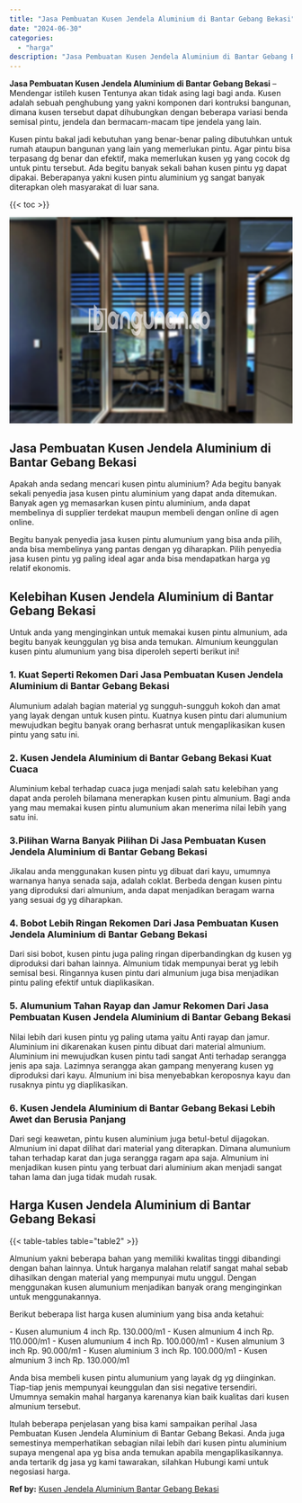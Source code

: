 ```yaml
---
title: "Jasa Pembuatan Kusen Jendela Aluminium di Bantar Gebang Bekasi"
date: "2024-06-30"
categories: 
  - "harga"
description: "Jasa Pembuatan Kusen Jendela Aluminium di Bantar Gebang Bekasi. Itulah beberapa penjelasan yang bisa kami sampaikan perihal Jasa Pembuatan Kusen Jendela Alum..."
---
```


**Jasa Pembuatan Kusen Jendela Aluminium di Bantar Gebang Bekasi** – Mendengar istileh kusen Tentunya akan tidak asing lagi bagi anda. Kusen adalah sebuah penghubung yang yakni komponen dari kontruksi bangunan, dimana kusen tersebut dapat dihubungkan dengan beberapa variasi benda semisal pintu, jendela dan bermacam-macam tipe jendela yang lain.

Kusen pintu bakal jadi kebutuhan yang benar-benar paling dibutuhkan untuk rumah ataupun bangunan yang lain yang memerlukan pintu. Agar pintu bisa terpasang dg benar dan efektif, maka memerlukan kusen yg yang cocok dg untuk pintu tersebut. Ada begitu banyak sekali bahan kusen pintu yg dapat dipakai. Beberapanya yakni kusen pintu aluminium yg sangat banyak diterapkan oleh masyarakat di luar sana.

{{< toc >}}

![Jasa Pembuatan Kusen Jendela Aluminium di Bantar Gebang Bekasi](/images/harga-kusen-jendela-alumunium-12.png)

## Jasa Pembuatan Kusen Jendela Aluminium di Bantar Gebang Bekasi

Apakah anda sedang mencari kusen pintu aluminium? Ada begitu banyak sekali penyedia jasa kusen pintu aluminium yang dapat anda ditemukan. Banyak agen yg memasarkan kusen pintu aluminium, anda dapat membelinya di supplier terdekat maupun membeli dengan online di agen online.

Begitu banyak penyedia jasa kusen pintu alumunium yang bisa anda pilih, anda bisa membelinya yang pantas dengan yg diharapkan. Pilih penyedia jasa kusen pintu yg paling ideal agar anda bisa mendapatkan harga yg relatif ekonomis.

## Kelebihan Kusen Jendela Aluminium di Bantar Gebang Bekasi

Untuk anda yang menginginkan untuk memakai kusen pintu almunium, ada begitu banyak keunggulan yg bisa anda temukan. Almunium keunggulan kusen pintu alumunium yang bisa diperoleh seperti berikut ini!

### 1\. Kuat Seperti Rekomen Dari Jasa Pembuatan Kusen Jendela Aluminium di Bantar Gebang Bekasi

Alumunium adalah bagian material yg sungguh-sungguh kokoh dan amat yang layak dengan untuk kusen pintu. Kuatnya kusen pintu dari alumunium mewujudkan begitu banyak orang berhasrat untuk mengaplikasikan kusen pintu yang satu ini.

### 2\. Kusen Jendela Aluminium di Bantar Gebang Bekasi Kuat Cuaca

Aluminium kebal terhadap cuaca juga menjadi salah satu kelebihan yang dapat anda peroleh bilamana menerapkan kusen pintu almunium. Bagi anda yang mau memakai kusen pintu alumunium akan menerima nilai lebih yang satu ini.

### 3.Pilihan Warna Banyak Pilihan Di Jasa Pembuatan Kusen Jendela Aluminium di Bantar Gebang Bekasi

Jikalau anda menggunakan kusen pintu yg dibuat dari kayu, umumnya warnanya hanya senada saja, adalah coklat. Berbeda dengan kusen pintu yang diproduksi dari almunium, anda dapat menjadikan beragam warna yang sesuai dg yg diharapkan.

### 4\. Bobot Lebih Ringan Rekomen Dari Jasa Pembuatan Kusen Jendela Aluminium di Bantar Gebang Bekasi

Dari sisi bobot, kusen pintu juga paling ringan diperbandingkan dg kusen yg diproduksi dari bahan lainnya. Almunium tidak mempunyai berat yg lebih semisal besi. Ringannya kusen pintu dari almunium juga bisa menjadikan pintu paling efektif untuk diaplikasikan.

### 5\. Alumunium Tahan Rayap dan Jamur Rekomen Dari Jasa Pembuatan Kusen Jendela Aluminium di Bantar Gebang Bekasi

Nilai lebih dari kusen pintu yg paling utama yaitu Anti rayap dan jamur. Aluminium ini dikarenakan kusen pintu dibuat dari material almunium. Aluminium ini mewujudkan kusen pintu tadi sangat Anti terhadap serangga jenis apa saja. Lazimnya serangga akan gampang menyerang kusen yg diproduksi dari kayu. Almunium ini bisa menyebabkan keroposnya kayu dan rusaknya pintu yg diaplikasikan.

### 6\. Kusen Jendela Aluminium di Bantar Gebang Bekasi Lebih Awet dan Berusia Panjang

Dari segi keawetan, pintu kusen aluminium juga betul-betul dijagokan. Almunium ini dapat dilihat dari material yang diterapkan. Dimana alumunium tahan terhadap karat dan juga serangga ragam apa saja. Almunium ini menjadikan kusen pintu yang terbuat dari aluminium akan menjadi sangat tahan lama dan juga tidak mudah rusak.

## Harga Kusen Jendela Aluminium di Bantar Gebang Bekasi

{{< table-tables table="table2" >}}

Almunium yakni beberapa bahan yang memiliki kwalitas tinggi dibandingi dengan bahan lainnya. Untuk harganya malahan relatif sangat mahal sebab dihasilkan dengan material yang mempunyai mutu unggul. Dengan menggunakan kusen alumunium menjadikan banyak orang menginginkan untuk menggunakannya.

Berikut beberapa list harga kusen aluminium yang bisa anda ketahui:

\- Kusen alumunium 4 inch Rp. 130.000/m1 - Kusen almunium 4 inch Rp. 110.000/m1 - Kusen alumunium 4 inch Rp. 100.000/m1 - Kusen almunium 3 inch Rp. 90.000/m1 - Kusen aluminium 3 inch Rp. 100.000/m1 - Kusen almunium 3 inch Rp. 130.000/m1

Anda bisa membeli kusen pintu alumunium yang layak dg yg diinginkan. Tiap-tiap jenis mempunyai keunggulan dan sisi negative tersendiri. Umumnya semakin mahal harganya karenanya kian baik kualitas dari kusen almunium tersebut.

Itulah beberapa penjelasan yang bisa kami sampaikan perihal Jasa Pembuatan Kusen Jendela Aluminium di Bantar Gebang Bekasi. Anda juga semestinya memperhatikan sebagian nilai lebih dari kusen pintu aluminium supaya mengenal apa yg bisa anda temukan apabila mengaplikasikannya. anda tertarik dg jasa yg kami tawarakan, silahkan Hubungi kami untuk negosiasi harga.

**Ref by:** [Kusen Jendela Aluminium Bantar Gebang Bekasi](https://id.wikipedia.org/wiki/Kusen)
